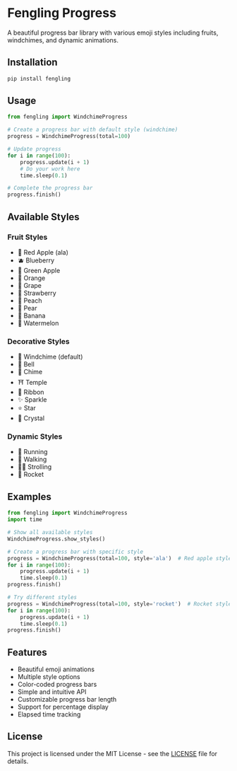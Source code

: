 # Fengling Progress

A beautiful progress bar library with various emoji styles including fruits, windchimes, and dynamic animations.

## Installation

```bash
pip install fengling
```

## Usage

```python
from fengling import WindchimeProgress

# Create a progress bar with default style (windchime)
progress = WindchimeProgress(total=100)

# Update progress
for i in range(100):
    progress.update(i + 1)
    # Do your work here
    time.sleep(0.1)

# Complete the progress bar
progress.finish()
```

## Available Styles

### Fruit Styles
- 🍎 Red Apple (ala)
- 🫐 Blueberry
- 🍏 Green Apple
- 🍊 Orange
- 🍇 Grape
- 🍓 Strawberry
- 🍑 Peach
- 🍐 Pear
- 🍌 Banana
- 🍉 Watermelon

### Decorative Styles
- 🎐 Windchime (default)
- 🔔 Bell
- 🎋 Chime
- ⛩️ Temple
- 🎀 Ribbon
- ✨ Sparkle
- ⭐ Star
- 💎 Crystal

### Dynamic Styles
- 🏃 Running
- 🚶 Walking
- 🚶‍♂️ Strolling
- 🚀 Rocket

## Examples

```python
from fengling import WindchimeProgress
import time

# Show all available styles
WindchimeProgress.show_styles()

# Create a progress bar with specific style
progress = WindchimeProgress(total=100, style='ala')  # Red apple style
for i in range(100):
    progress.update(i + 1)
    time.sleep(0.1)
progress.finish()

# Try different styles
progress = WindchimeProgress(total=100, style='rocket')  # Rocket style
for i in range(100):
    progress.update(i + 1)
    time.sleep(0.1)
progress.finish()
```

## Features

- Beautiful emoji animations
- Multiple style options
- Color-coded progress bars
- Simple and intuitive API
- Customizable progress bar length
- Support for percentage display
- Elapsed time tracking

## License

This project is licensed under the MIT License - see the [LICENSE](LICENSE) file for details. 